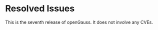 # Resolved Issues<a name="EN-US_TOPIC_0289899193"></a>

This is the seventh release of openGauss. It does not involve any CVEs.

